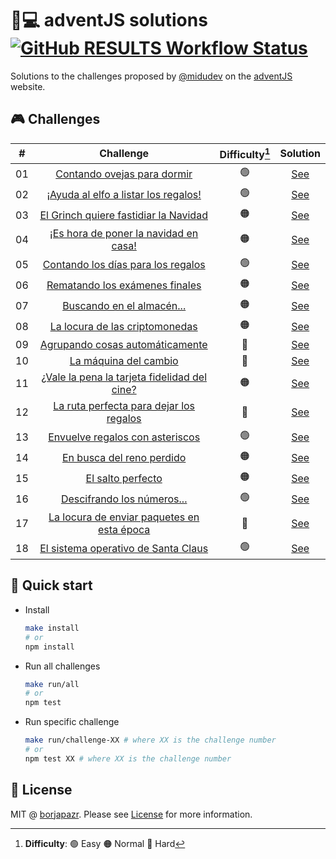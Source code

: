 # 🎅💻️ adventJS solutions [![GitHub RESULTS Workflow Status](https://img.shields.io/github/workflow/status/borjapazr/adventjs-solutions/RESULTS?style=flat-square&logo=github&label=RESULTS)](https://github.com/borjapazr/adventjs-solutions/actions)

Solutions to the challenges proposed by [@midudev](https://midu.dev/) on the [adventJS](https://adventjs.dev/) website.

## 🎮️ Challenges

|  #  |                          Challenge                           | Difficulty[^1] |            Solution             |
| :-: | :----------------------------------------------------------: | :------------: | :-----------------------------: |
| 01  |         [Contando ovejas para dormir](challenge-01)          |       🟢       | [See](challenge-01/solution.js) |
| 02  |     [¡Ayuda al elfo a listar los regalos!](challenge-02)     |       🟢       | [See](challenge-02/solution.js) |
| 03  |    [El Grinch quiere fastidiar la Navidad](challenge-03)     |       🟠       | [See](challenge-03/solution.js) |
| 04  |    [¡Es hora de poner la navidad en casa!](challenge-04)     |       🟠       | [See](challenge-04/solution.js) |
| 05  |      [Contando los días para los regalos](challenge-05)      |       🟢       | [See](challenge-05/solution.js) |
| 06  |        [Rematando los exámenes finales](challenge-06)        |       🟠       | [See](challenge-06/solution.js) |
| 07  |          [Buscando en el almacén...](challenge-07)           |       🟠       | [See](challenge-07/solution.js) |
| 08  |        [La locura de las criptomonedas](challenge-08)        |       🟠       | [See](challenge-08/solution.js) |
| 09  |       [Agrupando cosas automáticamente](challenge-09)        |       🔴       | [See](challenge-09/solution.js) |
| 10  |            [La máquina del cambio](challenge-10)             |       🔴       | [See](challenge-10/solution.js) |
| 11  | [¿Vale la pena la tarjeta fidelidad del cine?](challenge-11) |       🟠       | [See](challenge-11/solution.js) |
| 12  |   [La ruta perfecta para dejar los regalos](challenge-12)    |       🔴       | [See](challenge-12/solution.js) |
| 13  |       [Envuelve regalos con asteriscos](challenge-13)        |       🟢       | [See](challenge-13/solution.js) |
| 14  |          [En busca del reno perdido](challenge-14)           |       🟠       | [See](challenge-14/solution.js) |
| 15  |              [El salto perfecto](challenge-15)               |       🟠       | [See](challenge-15/solution.js) |
| 16  |          [Descifrando los números...](challenge-16)          |       🟢       | [See](challenge-16/solution.js) |
| 17  |  [La locura de enviar paquetes en esta época](challenge-17)  |       🔴       | [See](challenge-17/solution.js) |
| 18  |     [El sistema operativo de Santa Claus](challenge-18)      |       🟢       | [See](challenge-18/solution.js) |

[^1]: **Difficulty**: 🟢 Easy 🟠 Normal 🔴 Hard

## 🚀 Quick start

- Install

  ```bash
  make install
  # or
  npm install
  ```

- Run all challenges

  ```bash
  make run/all
  # or
  npm test
  ```

- Run specific challenge

  ```bash
  make run/challenge-XX # where XX is the challenge number
  # or
  npm test XX # where XX is the challenge number
  ```

## 🚩 License

MIT @ [borjapazr](https://me.marsmachine.space). Please see [License](LICENSE) for more information.
